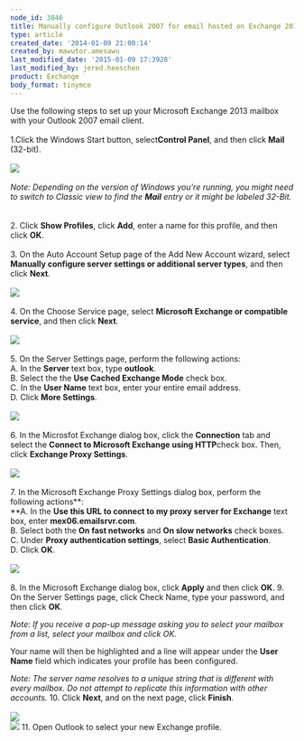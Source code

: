 ```yaml
---
node_id: 3846
title: Manually configure Outlook 2007 for email hosted on Exchange 2013
type: article
created_date: '2014-01-09 21:00:14'
created_by: mawutor.amesawu
last_modified_date: '2015-01-09 17:3928'
last_modified_by: jered.heeschen
product: Exchange
body_format: tinymce
---
```


Use the following steps to set up your Microsoft Exchange 2013 mailbox
with your Outlook 2007 email client.\
 \
 1.Click the Windows Start button, select**Control Panel**, and then
click **Mail** (32-bit).\
 \
 ![](/knowledge_center/sites/default/files/field/image/Step1.png)\
 \
 *Note: Depending on the version of Windows you're running, you might
need to switch to Classic view to find the **Mail** entry or it might be
labeled 32-Bit.*\
 \
 \
 2. Click **Show Profiles**, click **Add**, enter a name for this
profile, and then click  **OK**.\
 \
 3. On the Auto Account Setup page of the Add New Account wizard, select
**Manually configure server settings or additional server types**, and
then click **Next**.\
 \
 ![](/knowledge_center/sites/default/files/field/image/Step2.png)\
 \
 4. On the Choose Service page, select **Microsoft Exchange or
compatible service**, and then click **Next**.\
 \
 ![](/knowledge_center/sites/default/files/field/image/Step3.png)\
 \
 5. On the Server Settings page, perform the following actions:\
      A. In the **Server** text box, type **outlook**.\
      B. Select the  the **Use Cached Exchange Mode** check box.\
      C. In the **User Name** text box, enter your entire email
address.\
      D. Click **More Settings**.\
 \
 ![](/knowledge_center/sites/default/files/field/image/Step4.png)\
 \
 6. In the Microsfot Exchange dialog box, click the **Connection** tab
and select the **Connect to Microsoft Exchange using HTTP**check box.
Then, click **Exchange Proxy Settings**.\
 \
 ![](/knowledge_center/sites/default/files/field/image/Step5.png)\
 \
 7. In the Microsoft Exchange Proxy Settings dialog box, perform the
following actions**:\
     **A. In the **Use this URL to connect to my proxy server for
Exchange** text box, enter **mex06.emailsrvr.com**.\
      B. Select both the **On fast networks** and **On slow networks**
check boxes.\
      C. Under **Proxy authentication settings**, select **Basic
Authentication**.\
      D. Click **OK**.\
 \
 ![](/knowledge_center/sites/default/files/field/image/Step6.png)\
 \
 8. In the Microsoft Exchange dialog box, click **Apply** and then click
**OK**.
9. On the Server Settings page, click Check Name, type your password,
and then click **OK**.

*Note: If you receive a pop-up message asking you to select your mailbox
from a list, select your mailbox and click OK.*

Your name will then be highlighted and a line will appear under the
**User Name**  field which indicates your profile has been configured.

*Note: The server name resolves to a unique string that is different
with every mailbox. Do not attempt to replicate this information with
other accounts.*
10. Click **Next**, and on the next page, click **Finish**.\
 \
 ![](/knowledge_center/sites/default/files/field/image/Step7.png)\
 ![](/knowledge_center/sites/default/files/field/image/Step8.png)
11. Open Outlook to select your new Exchange profile.

